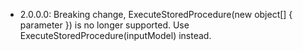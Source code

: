 
* 2.0.0.0: Breaking change, ExecuteStoredProcedure(new object[] { parameter }) is no longer supported.  Use ExecuteStoredProcedure(inputModel) instead.

